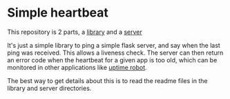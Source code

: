 # Simple heartbeat

This repository is 2 parts, a [library](library/README.md) and a [server](server/README.md)

It's just a simple library to ping a simple flask server, and say when the last ping was received.
This allows a liveness check. 
The server can then return an error code when the heartbeat for a given app is too old, 
which can be monitored in other applications like [uptime robot](https://uptimerobot.com).

The best way to get details about this is to read the readme files in the library and server directories.

